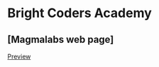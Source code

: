 # Bright Coders Academy 
## [Magmalabs web page]
[Preview](https://angelsalvadormx.github.io/magmalabs/)
